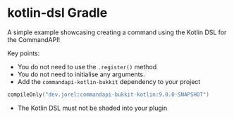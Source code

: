 # kotlin-dsl Gradle

A simple example showcasing creating a command using the Kotlin DSL for the CommandAPI!

Key points:

- You do not need to use the `.register()` method
- You do not need to initialise any arguments.
- Add the `commandapi-kotlin-bukkit` dependency to your project
```kotlin
compileOnly("dev.jorel:commandapi-bukkit-kotlin:9.0.0-SNAPSHOT")
```
- The Kotlin DSL must not be shaded into your plugin